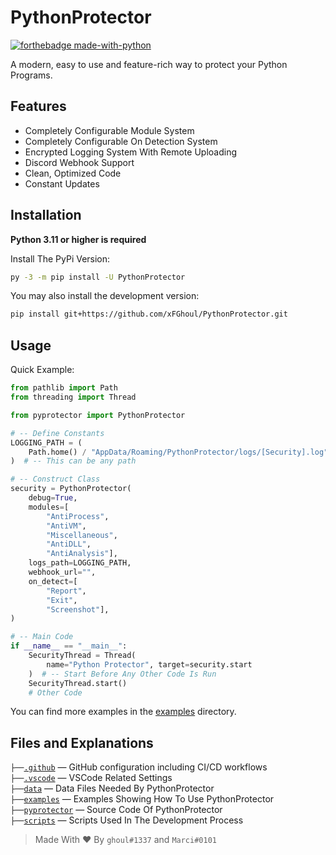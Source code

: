 # PythonProtector

[![forthebadge made-with-python](http://ForTheBadge.com/images/badges/made-with-python.svg)](https://www.python.org/)

A modern, easy to use and feature-rich way to protect your Python Programs.

## Features

- Completely Configurable Module System 
- Completely Configurable On Detection System
- Encrypted Logging System With Remote Uploading
- Discord Webhook Support
- Clean, Optimized Code
- Constant Updates

## Installation

**Python 3.11 or higher is required**

Install The PyPi Version:

```sh
py -3 -m pip install -U PythonProtector
```

You may also install the development version:
```sh
pip install git+https://github.com/xFGhoul/PythonProtector.git
```

## Usage

Quick Example:
```py
from pathlib import Path
from threading import Thread

from pyprotector import PythonProtector

# -- Define Constants
LOGGING_PATH = (
    Path.home() / "AppData/Roaming/PythonProtector/logs/[Security].log"
)  # -- This can be any path

# -- Construct Class
security = PythonProtector(
    debug=True,
    modules=[
        "AntiProcess",
        "AntiVM",
        "Miscellaneous",
        "AntiDLL",
        "AntiAnalysis"],
    logs_path=LOGGING_PATH,
    webhook_url="",
    on_detect=[
        "Report",
        "Exit",
        "Screenshot"],
)

# -- Main Code
if __name__ == "__main__":
    SecurityThread = Thread(
        name="Python Protector", target=security.start
    )  # -- Start Before Any Other Code Is Run
    SecurityThread.start()
    # Other Code
```

You can find more examples in the [examples](https://github.com/xFGhoul/PythonProtector/blob/dev/examples/) directory.

## Files and Explanations

`├──`[`.github`](https://github.com/xFGhoul/PythonProtector/blob/dev/.github) — GitHub configuration including CI/CD workflows<br>
`├──`[`.vscode`](https://github.com/xFGhoul/PythonProtector/blob/dev/.vscode) — VSCode Related Settings<br>
`├──`[`data`](https://github.com/xFGhoul/PythonProtector/blob/dev/data) — Data Files Needed By PythonProtector<br>
`├──`[`examples`](https://github.com/xFGhoul/PythonProtector/blob/dev/examples) — Examples Showing How To Use PythonProtector<br>
`├──`[`pyprotector`](https://github.com/xFGhoul/PythonProtector/blob/dev/pyprotector) — Source Code Of PythonProtector<br>
`├──`[`scripts`](https://github.com/xFGhoul/PythonProtector/blob/dev/scripts) — Scripts Used In The Development Process<br>

> Made With ❤️ By `ghoul#1337` and `Marci#0101`